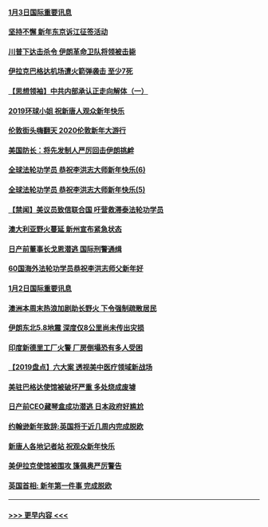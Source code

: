 #### [1月3日国际重要讯息](../pages/prog202/a102744301.md?t=01032055) 
#### [坚持不懈 新年东京诉江征签活动](../pages/prog202/a102744303.md?t=01032055) 
#### [川普下达击杀令 伊朗革命卫队将领被击毙](../pages/prog202/a102741911.md?t=01032055) 
#### [伊拉克巴格达机场遭火箭弹袭击 至少7死](../pages/prog202/a102744115.md?t=01032055) 
#### [【思想领袖】中共内部承认正走向解体（一）](../pages/prog202/a102744097.md?t=01032055) 
#### [2019环球小姐 祝新唐人观众新年快乐](../pages/prog202/a102744043.md?t=01032055) 
#### [伦敦街头嗨翻天 2020伦敦新年大游行](../pages/prog202/a102743925.md?t=01032055) 
#### [美国防长：将先发制人严厉回击伊朗挑衅](../pages/prog202/a102743930.md?t=01032055) 
#### [全球法轮功学员 恭祝李洪志大师新年快乐(6)](../pages/prog202/a102743899.md?t=01032055) 
#### [全球法轮功学员 恭祝李洪志大师新年快乐(5)](../pages/prog202/a102743766.md?t=01032055) 
#### [【禁闻】美议员致信联合国 吁营救滞泰法轮功学员](../pages/prog202/a102743781.md?t=01032055) 
#### [澳大利亚野火蔓延 新州宣布紧急状态](../pages/prog202/a102743681.md?t=01032055) 
#### [日产前董事长戈恩潜逃 国际刑警通缉](../pages/prog202/a102743676.md?t=01032055) 
#### [60国海外法轮功学员恭祝李洪志师父新年好](../pages/prog202/a102743628.md?t=01032055) 
#### [1月2日国际重要讯息](../pages/prog202/a102743488.md?t=01032055) 
#### [澳洲本周末热浪加剧助长野火 下令强制疏散居民](../pages/prog202/a102743421.md?t=01032055) 
#### [伊朗东北5.8地震 深度仅8公里尚未传出灾损](../pages/prog202/a102743396.md?t=01032055) 
#### [印度新德里工厂火警 厂房倒塌恐有多人受困](../pages/prog202/a102743386.md?t=01032055) 
#### [【2019盘点】六大案 透视美中医疗领域新战场](../pages/prog202/a102743227.md?t=01032055) 
#### [美驻巴格达使馆被破坏严重 多处烧成废墟](../pages/prog202/a102743244.md?t=01032055) 
#### [日产前CEO藏琴盒成功潜逃 日本政府好尴尬](../pages/prog202/a102742937.md?t=01032055) 
#### [约翰逊新年致辞:英国将于近几周内完成脱欧](../pages/prog202/a102742956.md?t=01032055) 
#### [新唐人各地记者站 祝观众新年快乐](../pages/prog202/a102742785.md?t=01032055) 
#### [美伊拉克使馆被围攻 篷佩奥严厉警告](../pages/prog202/a102742994.md?t=01032055) 
#### [英国首相: 新年第一件事 完成脱欧](../pages/prog202/a102742907.md?t=01032055) 

----
#### [ >>> 更早内容 <<< ](../indexes/prog202-earlier.md)
